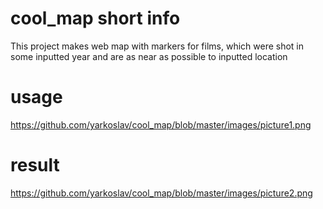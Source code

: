 # cool_map short info
This project makes web map with markers for films, which were shot in 
some inputted year and are as near as possible to inputted location

# usage
https://github.com/yarkoslav/cool_map/blob/master/images/picture1.png
# result
https://github.com/yarkoslav/cool_map/blob/master/images/picture2.png
